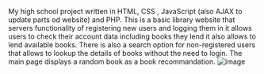 My high school project written in HTML, CSS , JavaScript (also AJAX to update parts od website) and PHP.
This is a basic library website that servers functionality of registering new users and logging them in
it allows users to check their account data including books they lend it also allows to lend available books.
There is also a search option for non-registered users that allows to lookup the details of books without the need to login.
The main page displays a random book as a book recommandation.
![image](https://user-images.githubusercontent.com/90787864/191328323-529dd1a4-88b7-4a64-922d-470320d2330d.png)
